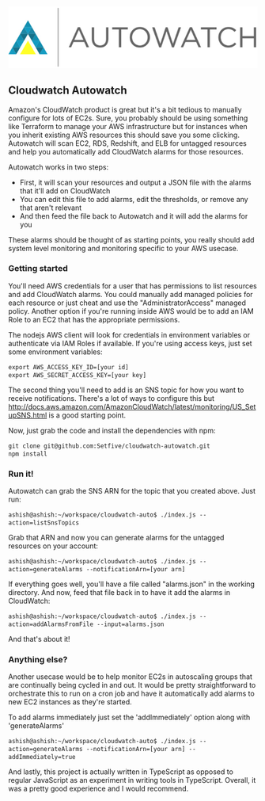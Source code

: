 <p align="center">
<img src="/misc/logo.png?raw=true" />
</p>

## Cloudwatch Autowatch

Amazon's CloudWatch product is great but it's a bit tedious to manually 
configure for lots of EC2s. Sure, you probably should be using something 
like Terraform to manage your AWS infrastructure but for instances when 
you inherit existing AWS resources this should save you some clicking. 
Autowatch will scan EC2, RDS, Redshift, and ELB for untagged resources 
and help you automatically add CloudWatch alarms for those resources.

Autowatch works in two steps:
* First, it will scan your resources and output a JSON file with the 
    alarms that it'll add on CloudWatch
* You can edit this file to add alarms, edit the thresholds, or 
    remove any that aren't relevant
* And then feed the file back to Autowatch and it will add the alarms for you

These alarms should be thought of as starting points, you really 
should add system level monitoring and monitoring specific to your AWS usecase.

### Getting started

You'll need AWS credentials for a user that has permissions to list resources 
and add CloudWatch alarms. You could manually add managed policies for each 
resource or just cheat and use the "AdministratorAccess" managed policy. 
Another option if you're running inside AWS would be to add an IAM Role 
to an EC2 that has the appropriate permissions.

The nodejs AWS client will look for credentials in environment variables or 
authenticate via IAM Roles if available. If you're using access keys, 
just set some environment variables:

```
export AWS_ACCESS_KEY_ID=[your id]
export AWS_SECRET_ACCESS_KEY=[your key]
```

The second thing you'll need to add is an SNS topic for how you want to 
receive notifications. There's a lot of ways to configure this but 
http://docs.aws.amazon.com/AmazonCloudWatch/latest/monitoring/US_SetupSNS.html 
is a good starting point.  


Now, just grab the code and install the dependencies with npm:

```
git clone git@github.com:Setfive/cloudwatch-autowatch.git
npm install
```

### Run it!

Autowatch can grab the SNS ARN for the topic that you created above. Just run:

```
ashish@ashish:~/workspace/cloudwatch-auto$ ./index.js --action=listSnsTopics
```

Grab that ARN and now you can generate alarms for the untagged 
resources on your account:
```
ashish@ashish:~/workspace/cloudwatch-auto$ ./index.js --action=generateAlarms --notificationArn=[your arn]
```

If everything goes well, you'll have a file called "alarms.json" in the working directory.
And now, feed that file back in to have it add the alarms in CloudWatch:

```
ashish@ashish:~/workspace/cloudwatch-auto$ ./index.js --action=addAlarmsFromFile --input=alarms.json
```

And that's about it!

### Anything else?

Another usecase would be to help monitor EC2s in autoscaling groups that are 
continually being cycled in and out. It would be pretty straightforward to 
orchestrate this to run on a cron job and have it automatically add alarms 
to new EC2 instances as they're started.

To add alarms immediately just set the 'addImmediately' option along 
with 'generateAlarms'

```
ashish@ashish:~/workspace/cloudwatch-auto$ ./index.js --action=generateAlarms --notificationArn=[your arn] --addImmediately=true
```

And lastly, this project is actually written in TypeScript as opposed 
to regular JavaScript as an experiment in writing tools in TypeScript. 
Overall, it was a pretty good experience and I would recommend.
